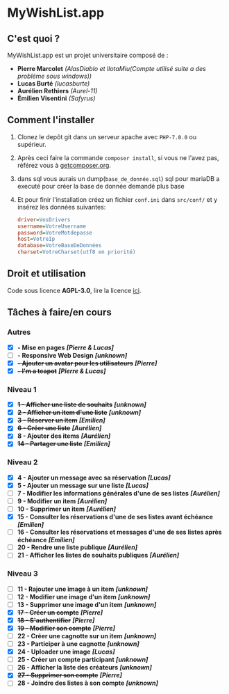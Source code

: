 # MyWishList.app

## C'est quoi ?

MyWishList.app est un projet universitaire composé de :
+ **Pierre Marcolet** *(AlasDiablo et lIotaMiu(Compte utilisé suite a des probléme sous windows))*
+ **Lucas Burté** *(lucasburte)*
+ **Aurélien Rethiers** *(Aurel-11)*
+ **Émilien Visentini** *(Safyrus)*

## Comment l'installer

1) Clonez le depôt git dans un serveur apache avec `PHP-7.0.0` ou supérieur.

2) Après ceci faire la commande `composer install`, si vous ne l'avez pas, référez vous à [getcomposer.org](https://getcomposer.org/).

3) dans sql vous aurais un dump(`base_de_donnée.sql`) sql pour mariaDB a executé pour créer la base de donnée demandé plus base

4) Et pour finir l'installation créez un fichier `conf.ini` dans `src/conf/` et y insérez les données suivantes:
    ```ini
    driver=VosDrivers
    username=VotreUsername
    password=VotreMotdepasse
    host=VotreIp
    database=VotreBaseDeDonnées
    charset=VotreCharset(utf8 en priorité)
    ```

## Droit et utilisation

Code sous licence **AGPL-3.0**, lire la licence [ici](https://github.com/AlasDiablo/php-project-2019/blob/master/LICENSE).

## Tâches à faire/en cours

### Autres

+ [x] **- Mise en pages** ***[Pierre & Lucas]***
+ [ ] **- Responsive Web Design** ***[unknown]***
+ [x] **~~- Ajouter un avatar pour les utilisateurs~~** ***[Pierre]***
+ [x] **~~- I'm a teapot~~** ***[Pierre & Lucas]***

### Niveau 1

+ [x] **~~1 - Afficher une liste de souhaits~~** ***[unknown]***
+ [x] **~~2 - Afficher un item d'une liste~~** ***[unknown]***
+ [X] **~~3 - Réserver un item~~** ***[Emilien]***
+ [x] **~~6 - Créer une liste~~** ***[Aurélien]***
+ [x] **8 - Ajouter des items** ***[Aurélien]***
+ [x] **~~14 - Partager une liste~~** ***[Emilien]***

### Niveau 2

+ [x] **4 - Ajouter un message avec sa réservation** ***[Lucas]***
+ [x] **5 - Ajouter un message sur une liste** ***[Lucas]***
+ [ ] **7 - Modifier les informations générales d'une de ses listes** ***[Aurélien]***
+ [ ] **9 - Modifier un item** ***[Aurélien]***
+ [ ] **10 - Supprimer un item** ***[Aurélien]***
+ [x] **15 - Consulter les réservations d'une de ses listes avant échéance** ***[Emilien]***
+ [ ] **16 - Consulter les réservations et messages d'une de ses listes après échéance** ***[Emilien]***
+ [ ] **20 - Rendre une liste publique** ***[Aurélien]***
+ [ ] **21 - Afficher les listes de souhaits publiques** ***[Aurélien]***

### Niveau 3

+ [ ] **11 - Rajouter une image à un item** ***[unknown]***
+ [ ] **12 - Modifier une image d'un item** ***[unknown]***
+ [ ] **13 - Supprimer une image d'un item** ***[unknown]***
+ [x] **~~17 - Créer un compte~~** ***[Pierre]***
+ [x] **~~18 - S'authentifier~~** ***[Pierre]***
+ [x] **~~19 - Modifier son compte~~** ***[Pierre]***
+ [ ] **22 - Créer une cagnotte sur un item** ***[unknown]***
+ [ ] **23 - Participer à une cagnotte** ***[unknown]***
+ [x] **24 - Uploader une image** ***[Lucas]***
+ [ ] **25 - Créer un compte participant** ***[unknown]***
+ [ ] **26 - Afficher la liste des créateurs** ***[unknown]***
+ [x] **~~27 - Supprimer son compte~~** ***[Pierre]***
+ [ ] **28 - Joindre des listes à son compte** ***[unknown]***
